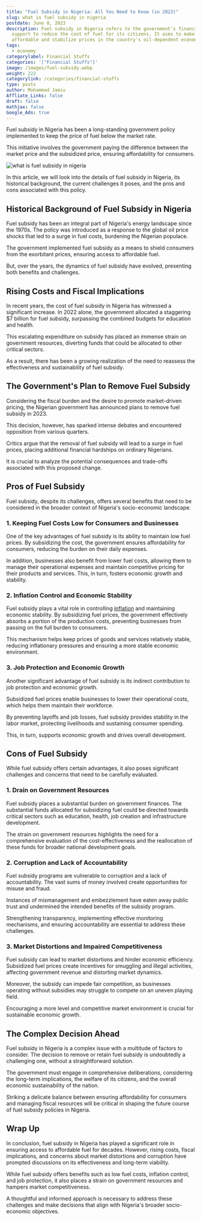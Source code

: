 ```yaml
---
title: "Fuel Subsidy in Nigeria: All You Need to Know (in 2023)"
slug: what is fuel subsidy in nigeria
postdate: June 8, 2023
description: Fuel subsidy in Nigeria refers to the government's financial
  support to reduce the cost of fuel for its citizens. It aims to make fuel more
  affordable and stabilize prices in the country's oil-dependent economy.
tags:
  - economy
categorylabel: Financial Stuffs
categories: '["Financial Stuffs"]'
image: /images/fuel-subsidy.webp
weight: 222
categorylink: /categories/financial-stuffs
type: posts
author: Mohammad Jamiu
Affliate_Links: false
draft: false
mathjax: false
Google_Ads: true
---
```

Fuel subsidy in Nigeria has been a long-standing government policy implemented to keep the price of fuel below the market rate. 

This initiative involves the government paying the difference between the market price and the subsidized price, ensuring affordability for consumers. 

![what is fuel subsidy in nigeria](/images/fuel-subsidy.webp "what is fuel subsidy in nigeria")

In this article, we will look into the details of fuel subsidy in Nigeria, its historical background, the current challenges it poses, and the pros and cons associated with this policy.

## **Historical Background of Fuel Subsidy in Nigeria**

Fuel subsidy has been an integral part of Nigeria's energy landscape since the 1970s. The policy was introduced as a response to the global oil price shocks that led to a surge in fuel costs, burdening the Nigerian populace. 

The government implemented fuel subsidy as a means to shield consumers from the exorbitant prices, ensuring access to affordable fuel. 

But, over the years, the dynamics of fuel subsidy have evolved, presenting both benefits and challenges.

## **Rising Costs and Fiscal Implications**

In recent years, the cost of fuel subsidy in Nigeria has witnessed a significant increase. In 2022 alone, the government allocated a staggering $7 billion for fuel subsidy, surpassing the combined budgets for education and health. 

This escalating expenditure on subsidy has placed an immense strain on government resources, diverting funds that could be allocated to other critical sectors. 

As a result, there has been a growing realization of the need to reassess the effectiveness and sustainability of fuel subsidy.

## **The Government's Plan to Remove Fuel Subsidy**

Considering the fiscal burden and the desire to promote market-driven pricing, the Nigerian government has announced plans to remove fuel subsidy in 2023. 

This decision, however, has sparked intense debates and encountered opposition from various quarters. 

Critics argue that the removal of fuel subsidy will lead to a surge in fuel prices, placing additional financial hardships on ordinary Nigerians. 

It is crucial to analyze the potential consequences and trade-offs associated with this proposed change.

## **Pros of Fuel Subsidy**

Fuel subsidy, despite its challenges, offers several benefits that need to be considered in the broader context of Nigeria's socio-economic landscape.

### **1. Keeping Fuel Costs Low for Consumers and Businesses**

One of the key advantages of fuel subsidy is its ability to maintain low fuel prices. By subsidizing the cost, the government ensures affordability for consumers, reducing the burden on their daily expenses. 

In addition, businesses also benefit from lower fuel costs, allowing them to manage their operational expenses and maintain competitive pricing for their products and services. This, in turn, fosters economic growth and stability.

### **2. Inflation Control and Economic Stability**

Fuel subsidy plays a vital role in controlling [inflation](/financial-stuffs/how-does-monetary-policy-affect-inflation/) and maintaining economic stability. By subsidizing fuel prices, the government effectively absorbs a portion of the production costs, preventing businesses from passing on the full burden to consumers. 

This mechanism helps keep prices of goods and services relatively stable, reducing inflationary pressures and ensuring a more stable economic environment.

### **3. Job Protection and Economic Growth**

Another significant advantage of fuel subsidy is its indirect contribution to job protection and economic growth. 

Subsidized fuel prices enable businesses to lower their operational costs, which helps them maintain their workforce. 

By preventing layoffs and job losses, fuel subsidy provides stability in the labor market, protecting livelihoods and sustaining consumer spending. 

This, in turn, supports economic growth and drives overall development.

## **Cons of Fuel Subsidy**

While fuel subsidy offers certain advantages, it also poses significant challenges and concerns that need to be carefully evaluated.

### **1. Drain on Government Resources**

Fuel subsidy places a substantial burden on government finances. The substantial funds allocated for subsidizing fuel could be directed towards critical sectors such as education, health, job creation and infrastructure development. 

The strain on government resources highlights the need for a comprehensive evaluation of the cost-effectiveness and the reallocation of these funds for broader national development goals.

### **2. Corruption and Lack of Accountability**

Fuel subsidy programs are vulnerable to corruption and a lack of accountability. The vast sums of money involved create opportunities for misuse and fraud. 

Instances of mismanagement and embezzlement have eaten away public trust and undermined the intended benefits of the subsidy program. 

Strengthening transparency, implementing effective monitoring mechanisms, and ensuring accountability are essential to address these challenges.

### **3. Market Distortions and Impaired Competitiveness**

Fuel subsidy can lead to market distortions and hinder economic efficiency. Subsidized fuel prices create incentives for smuggling and illegal activities, affecting government revenue and distorting market dynamics. 

Moreover, the subsidy can impede fair competition, as businesses operating without subsidies may struggle to compete on an uneven playing field. 

Encouraging a more level and competitive market environment is crucial for sustainable economic growth.

## **The Complex Decision Ahead**

Fuel subsidy in Nigeria is a complex issue with a multitude of factors to consider. The decision to remove or retain fuel subsidy is undoubtedly a challenging one, without a straightforward solution. 

The government must engage in comprehensive deliberations, considering the long-term implications, the welfare of its citizens, and the overall economic sustainability of the nation. 

Striking a delicate balance between ensuring affordability for consumers and managing fiscal resources will be critical in shaping the future course of fuel subsidy policies in Nigeria.

## **Wrap Up**

In conclusion, fuel subsidy in Nigeria has played a significant role in ensuring access to affordable fuel for decades. However, rising costs, fiscal implications, and concerns about market distortions and corruption have prompted discussions on its effectiveness and long-term viability. 

While fuel subsidy offers benefits such as low fuel costs, inflation control, and job protection, it also places a strain on government resources and hampers market competitiveness. 

A thoughtful and informed approach is necessary to address these challenges and make decisions that align with Nigeria's broader socio-economic objectives.